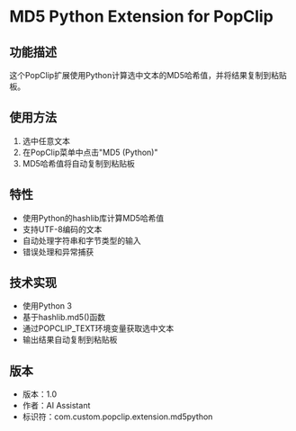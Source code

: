 # MD5 Python Extension for PopClip

## 功能描述

这个PopClip扩展使用Python计算选中文本的MD5哈希值，并将结果复制到粘贴板。

## 使用方法

1. 选中任意文本
2. 在PopClip菜单中点击"MD5 (Python)"
3. MD5哈希值将自动复制到粘贴板

## 特性

- 使用Python的hashlib库计算MD5哈希值
- 支持UTF-8编码的文本
- 自动处理字符串和字节类型的输入
- 错误处理和异常捕获

## 技术实现

- 使用Python 3
- 基于hashlib.md5()函数
- 通过POPCLIP_TEXT环境变量获取选中文本
- 输出结果自动复制到粘贴板

## 版本

- 版本：1.0
- 作者：AI Assistant
- 标识符：com.custom.popclip.extension.md5python
